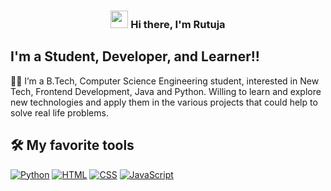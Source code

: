 <h3 align="center">
<img src="https://media.giphy.com/media/hvRJCLFzcasrR4ia7z/giphy.gif" width="28">
Hi there, I'm Rutuja
</h3>

## I'm a Student, Developer, and Learner!!

 👩‍🎓 I’m a B.Tech, Computer Science Engineering student, interested in New Tech, Frontend Development, Java and Python. Willing to learn and explore new technologies and apply them in the various projects that could help to solve real life problems.

## 🛠️ My favorite tools

<p>
    <a href="#"><img alt="Python" src="https://img.shields.io/badge/Python%20-%2314354C.svg?logo=python&logoColor=white"></a>
    <a href="#"><img alt="HTML" src="https://img.shields.io/badge/HTML%20-%23E34F26.svg?logo=html5&logoColor=white"></a>
    <a href="#"><img alt="CSS" src="https://img.shields.io/badge/CSS%20-%231572B6.svg?logo=css3&logoColor=white"></a>
    <a href="#"><img alt="JavaScript" src="https://img.shields.io/badge/JavaScript%20-%23F7DF1E.svg?logo=javascript&logoColor=black"></a>
    
</p>

